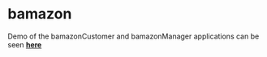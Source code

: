# bamazon

Demo of the bamazonCustomer and bamazonManager applications can be seen **[here](https://github.com/alfonsodlopez/bamazon/blob/master/demo.mp4?raw=true)**
